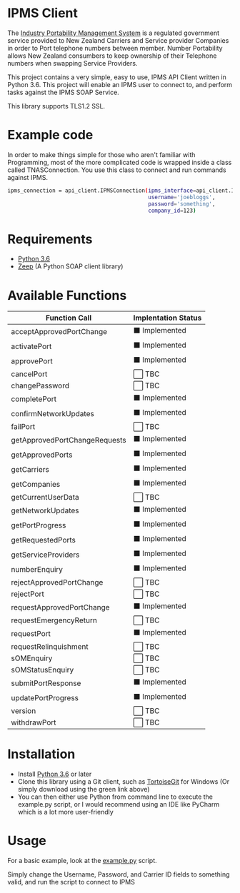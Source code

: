 # IPMS Client

The [Industry Portability Management System](https://www.tcf.org.nz/industry/numbering/number-portability/access-to-ipms/) is a regulated government service provided to New Zealand Carriers and Service provider Companies in order to Port telephone numbers between member. Number Portability allows New Zealand consumbers to keep ownership of their Telephone numbers when swapping Service Providers.

This project contains a very simple, easy to use, IPMS API Client written in Python 3.6. This project will enable an IPMS user to connect to, and perform tasks against the IPMS SOAP Service.

This library supports TLS1.2 SSL.


# Example code

In order to make things simple for those who aren't familiar with Programming, most of the more complicated code is wrapped inside a class called TNASConnection. You use this class to connect and run commands against IPMS.

```sh
ipms_connection = api_client.IPMSConnection(ipms_interface=api_client.IPMS_TRAIN,
                                            username='joebloggs',
                                            password='something',
                                            company_id=123)
```

# Requirements

  - [Python 3.6](https://www.python.org/downloads/release/python-360/)
  - [Zeep](http://docs.python-zeep.org/en/master/) (A Python SOAP client library)


# Available Functions

| Function Call  | Implentation Status |
| ------------- | ------------- |
| acceptApprovedPortChange | :black_large_square: Implemented |
| activatePort | :black_large_square: Implemented |
| approvePort | :black_large_square: Implemented |
| cancelPort | :white_large_square: TBC |
| changePassword | :white_large_square: TBC |
| completePort | :black_large_square: Implemented |
| confirmNetworkUpdates | :black_large_square: Implemented |
| failPort | :white_large_square: TBC |
| getApprovedPortChangeRequests | :black_large_square: Implemented |
| getApprovedPorts | :black_large_square: Implemented |
| getCarriers | :black_large_square: Implemented |
| getCompanies | :black_large_square: Implemented |
| getCurrentUserData | :white_large_square: TBC |
| getNetworkUpdates | :black_large_square: Implemented |
| getPortProgress | :black_large_square: Implemented |
| getRequestedPorts | :black_large_square: Implemented |
| getServiceProviders | :black_large_square: Implemented |
| numberEnquiry | :black_large_square: Implemented |
| rejectApprovedPortChange | :white_large_square: TBC |
| rejectPort | :white_large_square: TBC |
| requestApprovedPortChange | :black_large_square: Implemented |
| requestEmergencyReturn | :white_large_square: TBC |
| requestPort | :black_large_square: Implemented |
| requestRelinquishment | :white_large_square: TBC |
| sOMEnquiry | :white_large_square: TBC |
| sOMStatusEnquiry | :white_large_square: TBC |
| submitPortResponse | :black_large_square: Implemented |
| updatePortProgress | :black_large_square: Implemented |
| version | :white_large_square: TBC |
| withdrawPort | :white_large_square: TBC |


# Installation

  - Install [Python 3.6](https://www.python.org/downloads/release/python-360/) or later
  - Clone this library using a Git client, such as [TortoiseGit](https://tortoisegit.org/) for Windows (Or simply download using the green link above)
  - You can then either use Python from command line to execute the example.py script, or I would recommend using an IDE like PyCharm which is a lot more user-friendly


# Usage

For a basic example, look at the [example.py](example.py) script.

Simply change the Username, Password, and Carrier ID fields to something valid, and run the script to connect to IPMS

